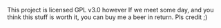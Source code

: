 This project is licensed GPL v3.0 however If we meet some day, and you think this stuff is worth it, you can buy me a beer in return. Pls credit ;)